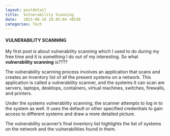 ```yaml
---
layout: postdetail
title:  Vulnerability Scanning
date:   2021-08-16 19:45:04 +0530
categories: Tech
---
```

<h4>VULNERABILITY SCANNING</h4>
<p>My first post is about vulnerability scanning which I used to do during my free time and it is something I do out of my interesting. So what <b>vulnerability scanning</b> is????</p>
<p>The vulnerability scanning process involves an application that scans and creates an inventory list of all the present systems on a network. This application is called a vulnerability scanner, and the systems it can scan are servers, laptops, desktops, containers, virtual machines, switches, firewalls, and printers.  

Under the systems vulnerability scanning, the scanner attempts to log in to the system as well. It uses the default or other specified credentials to gain access to different systems and draw a more detailed picture.

The vulnerability scanner’s final inventory list highlights the list of systems on the network and the vulnerabilities found in them.</p>

